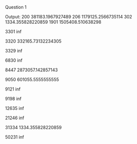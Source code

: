 Question 1

Output:
200
381183.1967927489
206
1179125.2566735114
302
1334.355828220859
1901
1505408.510638298


3301
inf


3320
332165.73132234305


3329
inf


6830
inf


8447
2873057.142857143


9050
601055.5555555555


9121
inf


9198
inf


12635
inf


21246
inf


31334
1334.355828220859


50231
inf